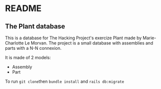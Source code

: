 # README

## The Plant database 

This is a database for The Hacking Project's exercize Plant made by Marie-Charlotte Le Morvan. The project is a small database with assemblies and parts with a N-N connexion.


It is made of 2 models:

* Assembly
* Part


To run `git clone`then `bundle install` and `rails db:migrate`

